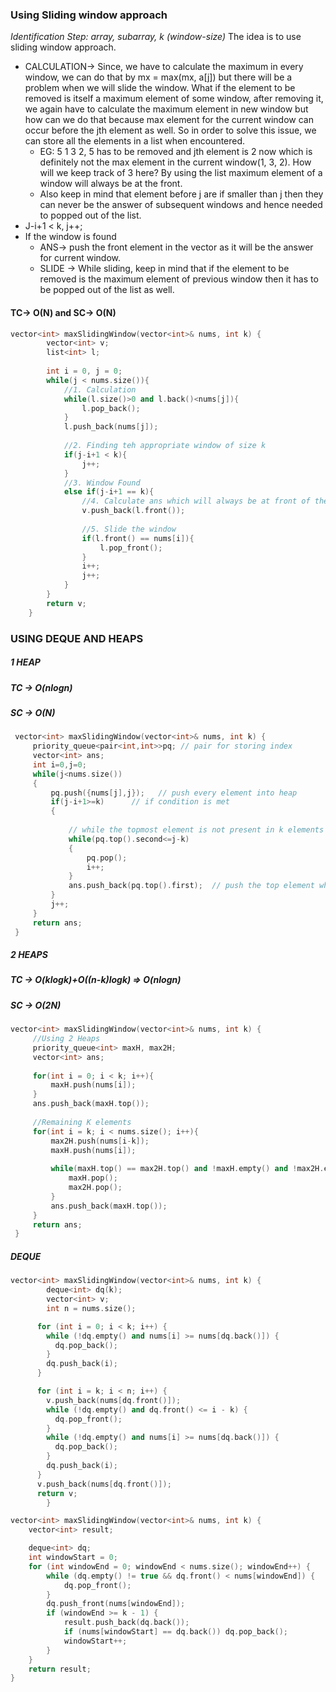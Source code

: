 ### Using Sliding window approach

*Identification Step: array, subarray, k (window-size)* 
The idea is to use sliding window approach. 
- CALCULATION-> Since, we have to calculate the maximum in every window, we can do that by mx = max(mx, a[j]) but there will be a problem when we will slide the window. What if the element to be removed is itself a maximum element of some window, after removing it, we again have to calculate the maximum element in new window but how can we do that because max element for the current window can occur before the jth element as well. So in order to solve this issue, we can store all the elements in a list when encountered. 
	- EG: 5 1 3 2, 5 has to be removed and jth element is 2 now which is definitely not the max element in the current window(1, 3, 2). How will we keep track of 3 here? By using the list maximum element of a window will always be at the front.
	- Also keep in mind that element before j are if smaller than j then they can  never be the answer of subsequent windows and hence needed to popped out of the list.
- J-i+1 < k, j++;
- If the window is found
	- ANS-> push the front element in the vector as it will be the answer for current window.
	- SLIDE -> While sliding, keep in mind that if the element to be removed is the maximum element of previous window then it has to be popped out of the list as well.

#### **TC-> O(N) and SC-> O(N)**

```c++
vector<int> maxSlidingWindow(vector<int>& nums, int k) {
        vector<int> v;
        list<int> l;
        
        int i = 0, j = 0;
        while(j < nums.size()){
            //1. Calculation
            while(l.size()>0 and l.back()<nums[j]){
                l.pop_back();
            }
            l.push_back(nums[j]);
            
            //2. Finding teh appropriate window of size k
            if(j-i+1 < k){
                j++;
            }
            //3. Window Found
            else if(j-i+1 == k){
                //4. Calculate ans which will always be at front of the list
                v.push_back(l.front());
                
                //5. Slide the window
                if(l.front() == nums[i]){
                    l.pop_front();
                }
                i++;
                j++;
            }
        }
        return v;
    }
```

### USING DEQUE AND HEAPS

##### **1 HEAP**
##### TC -> O(nlogn)
##### SC -> O(N)

   ```c++
    vector<int> maxSlidingWindow(vector<int>& nums, int k) {
        priority_queue<pair<int,int>>pq; // pair for storing index
        vector<int> ans;
        int i=0,j=0;
        while(j<nums.size())
        {
            pq.push({nums[j],j});   // push every element into heap
            if(j-i+1>=k)      // if condition is met
            {
                
                // while the topmost element is not present in k elements pop them and move forward
                while(pq.top().second<=j-k)      
                {
                    pq.pop();
                    i++;
                }
                ans.push_back(pq.top().first);  // push the top element which is inside the window
            }
            j++;
        }
        return ans;
    }
```

##### **2 HEAPS**

##### TC -> O(klogk)+O((n-k)logk) => O(nlogn)
##### SC -> O(2N)

   ```c++
 vector<int> maxSlidingWindow(vector<int>& nums, int k) {
        //Using 2 Heaps
        priority_queue<int> maxH, max2H;
        vector<int> ans;
        
        for(int i = 0; i < k; i++){
            maxH.push(nums[i]);
        }
        ans.push_back(maxH.top());
        
        //Remaining K elements
        for(int i = k; i < nums.size(); i++){
            max2H.push(nums[i-k]);
            maxH.push(nums[i]);
            
            while(maxH.top() == max2H.top() and !maxH.empty() and !max2H.empty()){
                maxH.pop();
                max2H.pop();
            }
            ans.push_back(maxH.top());
        }
        return ans;
    }
```

##### **DEQUE**

```c++
vector<int> maxSlidingWindow(vector<int>& nums, int k) {
        deque<int> dq(k);
        vector<int> v;
        int n = nums.size();

      for (int i = 0; i < k; i++) {
        while (!dq.empty() and nums[i] >= nums[dq.back()]) {
          dq.pop_back();
        }
        dq.push_back(i);
      }

      for (int i = k; i < n; i++) {
        v.push_back(nums[dq.front()]);
        while (!dq.empty() and dq.front() <= i - k) {
          dq.pop_front();
        }
        while (!dq.empty() and nums[i] >= nums[dq.back()]) {
          dq.pop_back();
        }
        dq.push_back(i);
      }
      v.push_back(nums[dq.front()]);
      return v;
        }
```

```c++
vector<int> maxSlidingWindow(vector<int>& nums, int k) {
    vector<int> result;

    deque<int> dq;
    int windowStart = 0;
    for (int windowEnd = 0; windowEnd < nums.size(); windowEnd++) {
        while (dq.empty() != true && dq.front() < nums[windowEnd]) {
            dq.pop_front();
        }
        dq.push_front(nums[windowEnd]);
        if (windowEnd >= k - 1) {
            result.push_back(dq.back());
            if (nums[windowStart] == dq.back()) dq.pop_back();
            windowStart++;
        }
    }
    return result;
}
```
